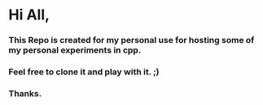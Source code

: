 # Hi All,
### This Repo is created for my personal use for hosting some of my personal experiments in cpp.

### Feel free to clone it and play with it. ;)
### Thanks.